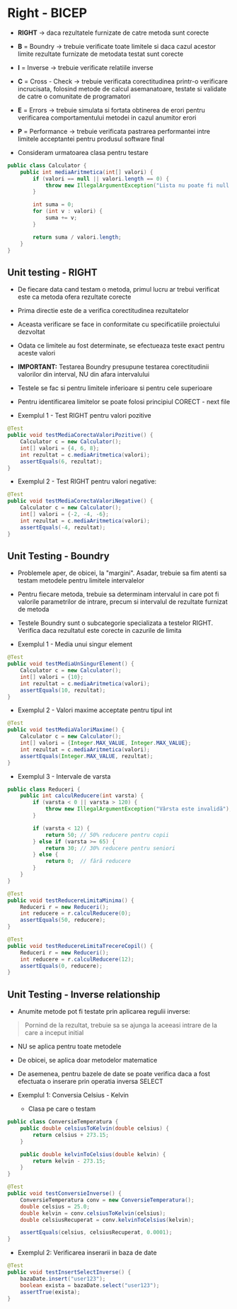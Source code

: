 # Right - BICEP

- **RIGHT** -> daca rezultatele furnizate de catre metoda sunt corecte

- **B** = Boundry -> trebuie verificate toate limitele si daca cazul acestor limite rezultate furnizate de metodata testat sunt corecte

- **I** = Inverse -> trebuie verificate relatiile inverse

- **C** = Cross - Check -> trebuie verificata corectitudinea printr-o verificare incrucisata, folosind metode de calcul asemanatoare, testate si validate de catre o comunitate de programatori

- **E** = Errors -> trebuie simulata si fortata obtinerea de erori pentru verificarea comportamentului metodei in cazul anumitor erori

- **P** = Performance -> trebuie verificata pastrarea performantei intre limitele acceptantei pentru produsul software final

- Consideram urmatoarea clasa pentru testare

```java
public class Calculator {
    public int mediaAritmetica(int[] valori) {
        if (valori == null || valori.length == 0) {
            throw new IllegalArgumentException("Lista nu poate fi null sau goală");
        }

        int suma = 0;
        for (int v : valori) {
            suma += v;
        }

        return suma / valori.length;
    }
}
```

## Unit testing - RIGHT

- De fiecare data cand testam o metoda, primul lucru ar trebui verificat este ca metoda ofera rezultate corecte

- Prima directie este de a verifica corectitudinea rezultatelor

- Aceasta verificare se face in conformitate cu specificatiile proiectului dezvoltat

- Odata ce limitele au fost determinate, se efectueaza teste exact pentru aceste valori

- **IMPORTANT:** Testarea Boundry presupune testarea corectitudinii valorilor din interval, NU din afara intervalului

- Testele se fac si pentru limitele inferioare si pentru cele superioare

- Pentru identificarea limitelor se poate folosi principiul CORECT - next file

- Exemplul 1 - Test RIGHT pentru valori pozitive

```java
@Test
public void testMediaCorectaValoriPozitive() {
    Calculator c = new Calculator();
    int[] valori = {4, 6, 8};
    int rezultat = c.mediaAritmetica(valori);
    assertEquals(6, rezultat);
}
```

- Exemplul 2 - Test RIGHT pentru valori negative:

```java
@Test
public void testMediaCorectaValoriNegative() {
    Calculator c = new Calculator();
    int[] valori = {-2, -4, -6};
    int rezultat = c.mediaAritmetica(valori);
    assertEquals(-4, rezultat);
}
```

## Unit Testing - Boundry

- Problemele aper, de obicei, la "margini". Asadar, trebuie sa fim atenti sa testam metodele pentru limitele intervalelor

- Pentru fiecare metoda, trebuie sa determinam intervalul in care pot fi valorile parametrilor de intrare, precum si intervalul de rezultate furnizat de metoda

- Testele Boundry sunt o subcategorie specializata a testelor RIGHT. Verifica daca rezultatul este corecte in cazurile de limita

- Exemplul 1 - Media unui singur element

```java
@Test
public void testMediaUnSingurElement() {
    Calculator c = new Calculator();
    int[] valori = {10};
    int rezultat = c.mediaAritmetica(valori);
    assertEquals(10, rezultat);
}
```

- Exemplul 2 - Valori maxime acceptate pentru tipul int

```java
@Test
public void testMediaValoriMaxime() {
    Calculator c = new Calculator();
    int[] valori = {Integer.MAX_VALUE, Integer.MAX_VALUE};
    int rezultat = c.mediaAritmetica(valori);
    assertEquals(Integer.MAX_VALUE, rezultat);
}
```

- Exemplul 3 - Intervale de varsta

```java
public class Reduceri {
    public int calculReducere(int varsta) {
        if (varsta < 0 || varsta > 120) {
            throw new IllegalArgumentException("Vârsta este invalidă");
        }

        if (varsta < 12) {
            return 50; // 50% reducere pentru copii
        } else if (varsta >= 65) {
            return 30; // 30% reducere pentru seniori
        } else {
            return 0;  // fără reducere
        }
    }
}
```

```java
@Test
public void testReducereLimitaMinima() {
    Reduceri r = new Reduceri();
    int reducere = r.calculReducere(0);
    assertEquals(50, reducere);
}
```

```java
@Test
public void testReducereLimitaTrecereCopil() {
    Reduceri r = new Reduceri();
    int reducere = r.calculReducere(12);
    assertEquals(0, reducere);
}
```

## Unit Testing - Inverse relationship

- Anumite metode pot fi testate prin aplicarea regulii inverse:

> Pornind de la rezultat, trebuie sa se ajunga la aceeasi intrare de la care a inceput initial

- NU se aplica pentru toate metodele

- De obicei, se aplica doar metodelor matematice

- De asemenea, pentru bazele de date se poate verifica daca a fost efectuata o inserare prin operatia inversa SELECT

- Exemplul 1: Conversia Celsius - Kelvin

  - Clasa pe care o testam

```java
public class ConversieTemperatura {
    public double celsiusToKelvin(double celsius) {
        return celsius + 273.15;
    }

    public double kelvinToCelsius(double kelvin) {
        return kelvin - 273.15;
    }
}
```

```java
@Test
public void testConversieInverse() {
    ConversieTemperatura conv = new ConversieTemperatura();
    double celsius = 25.0;
    double kelvin = conv.celsiusToKelvin(celsius);
    double celsiusRecuperat = conv.kelvinToCelsius(kelvin);

    assertEquals(celsius, celsiusRecuperat, 0.0001);
}
```

- Exemplul 2: Verificarea inserarii in baza de date

```java
@Test
public void testInsertSelectInverse() {
    bazaDate.insert("user123");
    boolean exista = bazaDate.select("user123");
    assertTrue(exista);
}
```
